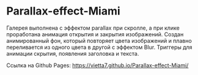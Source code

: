 # Parallax-effect-Miami
Галерея выполнена с эффектом parallax при скролле, а при клике проработана анимация открытия и закрытия изображений. Создан анимированный фон, который повторяет цвета изображений и плавно переливается из одного цвета в другой с эффектом Blur. Триггеры для анимации скрытия, появления заголовка и текста.

Ссылка на Github Pages: https://vietta7.github.io/Parallax-effect-Miami/
